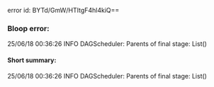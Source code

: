 error id: BYTd/GmW/HTItgF4hl4kiQ==
### Bloop error:

25/06/18 00:36:26 INFO DAGScheduler: Parents of final stage: List()
#### Short summary: 

25/06/18 00:36:26 INFO DAGScheduler: Parents of final stage: List()